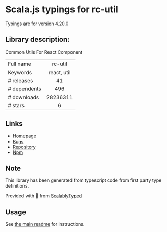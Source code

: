 
# Scala.js typings for rc-util

Typings are for version 4.20.0

## Library description:
Common Utils For React Component

|                    |                 |
| ------------------ | :-------------: |
| Full name          | rc-util |
| Keywords           | react, util |
| # releases         | 41 |
| # dependents       | 496 |
| # downloads        | 28236311 |
| # stars            | 6 |

## Links
- [Homepage](http://github.com/react-component/util)
- [Bugs](http://github.com/react-component/util/issues)
- [Repository](https://github.com/react-component/util)
- [Npm](https://www.npmjs.com/package/rc-util)
    


## Note
This library has been generated from typescript code from first party type definitions.

Provided with :purple_heart: from [ScalablyTyped](https://github.com/oyvindberg/ScalablyTyped)

## Usage
See [the main readme](../../readme.md) for instructions.



